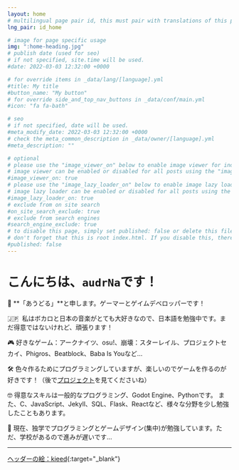 ```yaml
---
layout: home
# multilingual page pair id, this must pair with translations of this page. (This name must be unique)
lng_pair: id_home

# image for page specific usage
img: ":home-heading.jpg"
# publish date (used for seo)
# if not specified, site.time will be used.
#date: 2022-03-03 12:32:00 +0000

# for override items in _data/lang/[language].yml
#title: My title
#button_name: "My button"
# for override side_and_top_nav_buttons in _data/conf/main.yml
#icon: "fa fa-bath"

# seo
# if not specified, date will be used.
#meta_modify_date: 2022-03-03 12:32:00 +0000
# check the meta_common_description in _data/owner/[language].yml
#meta_description: ""

# optional
# please use the "image_viewer_on" below to enable image viewer for individual pages or posts (_posts/ or [language]/_posts folders).
# image viewer can be enabled or disabled for all posts using the "image_viewer_posts: true" setting in _data/conf/main.yml.
#image_viewer_on: true
# please use the "image_lazy_loader_on" below to enable image lazy loader for individual pages or posts (_posts/ or [language]/_posts folders).
# image lazy loader can be enabled or disabled for all posts using the "image_lazy_loader_posts: true" setting in _data/conf/main.yml.
#image_lazy_loader_on: true
# exclude from on site search
#on_site_search_exclude: true
# exclude from search engines
#search_engine_exclude: true
# to disable this page, simply set published: false or delete this file
# don't forget that this is root index.html. If you disable this, there will be no index.html page to open
#published: false
---
```


# こんにちは、`audrNa`です！

👋 **「あうどる」**と申します。ゲーマーとゲイムデベロッパーです！

🇯🇵&nbsp;&nbsp;私はボカロと日本の音楽がとても大好きなので、日本語を勉強中です。まだ得意ではないけれど、頑張ります！

🎮 好きなゲーム：アークナイツ、osu!、崩壊：スターレイル、プロジェクトセカイ、Phigros、Beatblock、Baba Is Youなど…

🛠️ 色々作るためにプログラミングしていますが、楽しいのでゲームを作るのが好きです！（後で[プロジェクト](/ja/tabs/projects)を見てくださいね）

🤓 得意なスキルは一般的なプログラミング、Godot Engine、Pythonです。 また、C、JavaScript、Jekyll、SQL、Flask、Reactなど、様々な分野を少し勉強したこともあります。

🚩 現在、独学でプログラミングとゲームデザイン(集中)が勉強しています。ただ、学校があるので進みが遅いです…

<hr>

[ヘッダーの絵：kieed](https://www.pixiv.net/en/artworks/118314218){:target="\_blank"}

